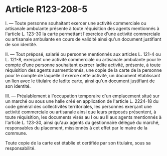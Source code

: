# Article R123-208-5

I. ― Toute personne souhaitant exercer une activité commerciale ou artisanale ambulante présente à toute réquisition des agents mentionnés à l'article L. 123-30 la carte permettant l'exercice d'une activité commerciale ou artisanale ambulante en cours de validité ainsi qu'un document justifiant de son identité.

II. ― Tout préposé, salarié ou personne mentionnés aux articles L. 121-4 ou L. 121-8, exerçant une activité commerciale ou artisanale ambulante pour le compte d'une personne souhaitant exercer ladite activité, présente, à toute réquisition des agents susmentionnés, une copie de la carte de la personne pour le compte de laquelle il exerce cette activité, un document établissant un lien avec le titulaire de ladite carte, ainsi qu'un document justifiant de son identité.

III. ― Préalablement à l'occupation temporaire d'un emplacement situé sur un marché ou sous une halle créé en application de l'article L. 2224-18 du code général des collectivités territoriales, les personnes exerçant une activité commerciale ou artisanale ainsi que leurs préposés présentent, à toute réquisition, les documents visés au I ou au II aux agents mentionnés à l'article L. 123-30, ainsi qu'aux agents du gestionnaire délégué du marché, responsables du placement, missionnés à cet effet par le maire de la commune.

Toute copie de la carte est établie et certifiée par son titulaire, sous sa responsabilité.
